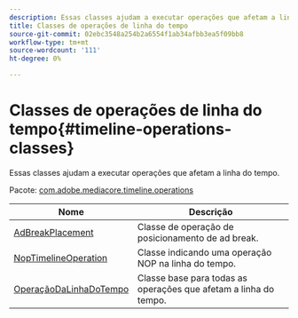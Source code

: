 ```yaml
---
description: Essas classes ajudam a executar operações que afetam a linha do tempo.
title: Classes de operações de linha do tempo
source-git-commit: 02ebc3548a254b2a6554f1ab34afbb3ea5f09bb8
workflow-type: tm+mt
source-wordcount: '111'
ht-degree: 0%

---
```


# Classes de operações de linha do tempo{#timeline-operations-classes}

Essas classes ajudam a executar operações que afetam a linha do tempo.

Pacote: [com.adobe.mediacore.timeline.operations](https://help.adobe.com/en_US/primetime/api/psdk/asdoc-dhls_1.4/com/adobe/mediacore/timeline/operations/package-detail.html)

| Nome | Descrição |
|---|---|
| [AdBreakPlacement](https://help.adobe.com/en_US/primetime/api/psdk/asdoc-dhls_1.4/com/adobe/mediacore/timeline/operations/AdBreakPlacement.html) | Classe de operação de posicionamento de ad break. |
| [NopTimelineOperation](https://help.adobe.com/en_US/primetime/api/psdk/asdoc-dhls_1.4/com/adobe/mediacore/timeline/operations/NopTimelineOperation.html) | Classe indicando uma operação NOP na linha do tempo. |
| [OperaçãoDaLinhaDoTempo](https://help.adobe.com/en_US/primetime/api/psdk/asdoc-dhls_1.4/com/adobe/mediacore/timeline/operations/TimelineOperation.html) | Classe base para todas as operações que afetam a linha do tempo. |
